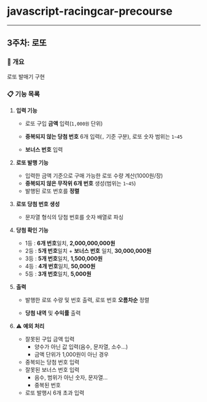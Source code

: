 # javascript-racingcar-precourse

---

## 3주차: 로또

### 📌 개요

로또 발매기 구현

### 📋 기능 목록

1. **입력 기능**

   - 로또 구입 **금액** 입력(`1,000원` 단위)

   - **중복되지 않는 당첨 번호** 6개 입력(`,` 기준 구분), 로또 숫자 범위는 `1~45`

   - **보너스 번호** 입력

2. **로또 발행 기능**

   - 입력한 금액 기준으로 구매 가능한 로또 수량 계산(1000원/장)
   - **중복되지 않은 무작위 6개 번호** 생성(범위는 `1~45`)
   - 발행된 로또 번호를 **정렬**

3. **로또 당첨 번호 생성**

   - 문자열 형식의 당첨 번호를 숫자 배열로 파싱

4. **당첨 확인 기능**

   - 1등 : **6개 번호**일치, **2,000,000,000원**
   - 2등 : **5개 번호**일치 + **보너스 번호** 일치, **30,000,000원**
   - 3등 : **5개 번호**일치, **1,500,000원**
   - 4등 : **4개 번호**일치, **50,000원**
   - 5등 : **3개 번호**일치, **5,000원**

5. **출력**

   - 발행한 로또 수량 및 번호 출력, 로또 번호 **오름차순** 정렬

   - **당첨 내역** 및 **수익률** 출력

6. ⚠️ **예외 처리**
   - 잘못된 구입 금액 입력
     - 양수가 아닌 값 입력(음수, 문자열, 소수...)
     - 금액 단위가 1,000원이 아닌 경우
   - 중복되는 당첨 번호 입력
   - 잘못된 보너스 번호 입력
     - 음수, 범위가 아닌 숫자, 문자열...
     - 중복된 번호
   - 로또 발행시 6개 초과 입력
